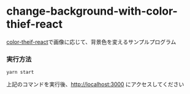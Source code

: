 # change-background-with-color-thief-react
 [color-theif-react](https://www.npmjs.com/package/color-thief-react)で画像に応じて、背景色を変えるサンプルプログラム
 

### 実行方法
```
yarn start
```
上記のコマンドを実行後、[http://localhost:3000](http://localhost:3000)  にアクセスしてください
